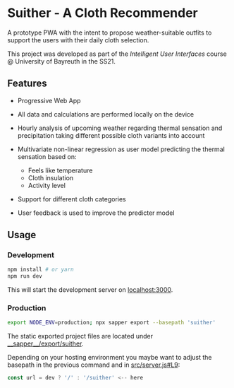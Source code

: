 # Suither - A Cloth Recommender

A prototype PWA with the intent to propose weather-suitable outfits to support the users with their daily cloth selection.

This project was developed as part of the *Intelligent User Interfaces* course @ University of Bayreuth in the SS21.

## Features
* Progressive Web App
* All data and calculations are performed locally on the device

* Hourly analysis of upcoming weather regarding thermal sensation and precipitation taking different possible cloth variants into account
* Multivariate non-linear regression as user model predicting the thermal sensation based on:
    * Feels like temperature
    * Cloth insulation
    * Activity level
* Support for different cloth categories
* User feedback is used to improve the predicter model

## Usage
### Development

```bash
npm install # or yarn
npm run dev
```

This will start the development server on [localhost:3000](http://localhost:3000).

### Production

```bash
export NODE_ENV=production; npx sapper export --basepath 'suither'
```

The static exported project files are located under [\_\_sapper\_\_/export/suither](__sapper__/export/suither).

Depending on your hosting environment you maybe want to adjust the basepath in the previous command and in [src/server.js#L9](src/server.js#L9):
```js
const url = dev ? '/' : '/suither' <-- here
```
